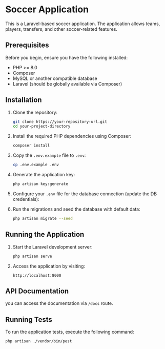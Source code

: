 # Soccer Application

This is a Laravel-based soccer application. The application allows teams, players, transfers, and other soccer-related features.

## Prerequisites

Before you begin, ensure you have the following installed:

- PHP >= 8.0
- Composer
- MySQL or another compatible database
- Laravel (should be globally available via Composer)

## Installation

1. Clone the repository:

    ```bash
    git clone https://your-repository-url.git
    cd your-project-directory
    ```

2. Install the required PHP dependencies using Composer:

    ```bash
    composer install
    ```

3. Copy the `.env.example` file to `.env`:

    ```bash
    cp .env.example .env
    ```

4. Generate the application key:

    ```bash
    php artisan key:generate
    ```

5. Configure your `.env` file for the database connection (update the DB credentials):

6. Run the migrations and seed the database with default data:

    ```bash
    php artisan migrate --seed
    ```

## Running the Application

1. Start the Laravel development server:

    ```bash
    php artisan serve
    ```

2. Access the application by visiting:

    ```
    http://localhost:8000
    ```

## API Documentation

you can access the documentation via `/docs` route.

## Running Tests

To run the application tests, execute the following command:

```bash
php artisan ./vendor/bin/pest
